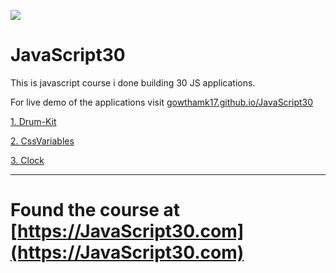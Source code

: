 ﻿![](https://javascript30.com/images/JS3-social-share.png)

# JavaScript30

This is javascript course i done building 30 JS applications.

For live demo of the applications visit [gowthamk17.github.io/JavaScript30](https://gowthamk17.github.io/JavaScript30/)

[1. Drum-Kit](https://gowthamk17.github.io/JavaScript30/Drum-Kit)

[2. CssVariables](https://gowthamk17.github.io/JavaScript30/CSSVariables)

[3. Clock](https://gowthamk17.github.io/JavaScript30/Clock)

---

# Found the course at [https://JavaScript30.com](https://JavaScript30.com)

